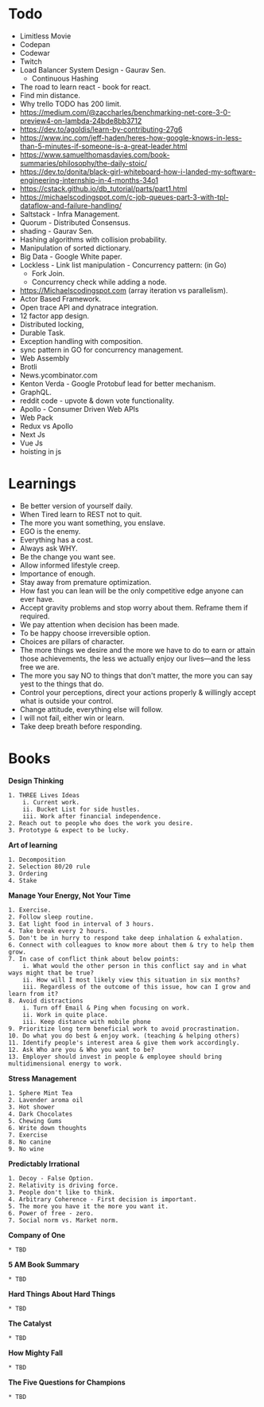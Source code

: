 # Todo

* Limitless Movie
* Codepan
* Codewar
* Twitch
* Load Balancer System Design - Gaurav Sen.
    * Continuous Hashing
* The road to learn react - book for react.
* Find min distance.
* Why trello TODO has 200 limit.
* https://medium.com/@zaccharles/benchmarking-net-core-3-0-preview4-on-lambda-24bde8bb3712
* https://dev.to/agoldis/learn-by-contributing-27g6
* https://www.inc.com/jeff-haden/heres-how-google-knows-in-less-than-5-minutes-if-someone-is-a-great-leader.html
* https://www.samuelthomasdavies.com/book-summaries/philosophy/the-daily-stoic/
* https://dev.to/donita/black-girl-whiteboard-how-i-landed-my-software-engineering-internship-in-4-months-34o1
* https://cstack.github.io/db_tutorial/parts/part1.html
* https://michaelscodingspot.com/c-job-queues-part-3-with-tpl-dataflow-and-failure-handling/
* Saltstack - Infra Management.
* Quorum - Distributed Consensus.
* shading - Gaurav Sen.
* Hashing algorithms with collision probability.
* Manipulation of sorted dictionary.
* Big Data - Google White paper.
* Lockless - Link list manipulation - Concurrency pattern: (in Go)
    * Fork Join.
    * Concurrency check while adding a node.
* https://Michaelscodingspot.com (array iteration vs parallelism).
* Actor Based Framework.
* Open trace API and dynatrace integration.
* 12 factor app design.
* Distributed locking,
* Durable Task.
* Exception handling with composition.
* sync pattern in GO for concurrency management.
* Web Assembly
* Brotli
* News.ycombinator.com
* Kenton Verda - Google Protobuf lead for better mechanism.
* GraphQL.
* reddit code - upvote & down vote functionality.
* Apollo - Consumer Driven Web APIs 
* Web Pack
* Redux vs Apollo
* Next Js
* Vue Js
* hoisting in js

# Learnings

* Be better version of yourself daily.
* When Tired learn to REST not to quit.
* The more you want something, you enslave.
* EGO is the enemy.
* Everything has a cost.
* Always ask WHY.
* Be the change you want see.
* Allow informed lifestyle creep.
* Importance of enough.
* Stay away from premature optimization.
* How fast you can lean will be the only competitive edge anyone can ever have.
* Accept gravity problems and stop worry about them. Reframe them if required.
* We pay attention when decision has been made.
* To be happy choose irreversible option.
* Choices are pillars of character.
* The more things we desire and the more we have to do to earn or attain those achievements, the less we actually enjoy our lives—and the less free we are.
* The more you say NO to things that don't matter, the more you can say yest to the things that do.
* Control your perceptions, direct your actions properly & willingly accept what is outside your control.
* Change attitude, everything else will follow.
* I will not fail, either win or learn.
* Take deep breath before responding.

# Books

**Design Thinking**

    1. THREE Lives Ideas
        i. Current work.
        ii. Bucket List for side hustles.
        iii. Work after financial independence.
    2. Reach out to people who does the work you desire.
    3. Prototype & expect to be lucky.

**Art of learning**

    1. Decomposition
    2. Selection 80/20 rule
    3. Ordering
    4. Stake

**Manage Your Energy, Not Your Time**

    1. Exercise.
    2. Follow sleep routine.
    3. Eat light food in interval of 3 hours.
    4. Take break every 2 hours.
    5. Don't be in hurry to respond take deep inhalation & exhalation.
    6. Connect with colleagues to know more about them & try to help them grow.
    7. In case of conflict think about below points:
        i. What would the other person in this conflict say and in what ways might that be true?
        ii. How will I most likely view this situation in six months?   
        iii. Regardless of the outcome of this issue, how can I grow and learn from it?
    8. Avoid distractions
        i. Turn off Email & Ping when focusing on work.
        ii. Work in quite place.
        iii. Keep distance with mobile phone
    9. Prioritize long term beneficial work to avoid procrastination.
    10. Do what you do best & enjoy work. (teaching & helping others)
    11. Identify people's interest area & give them work accordingly.
    12. Ask Who are you & Who you want to be?
    13. Employer should invest in people & employee should bring multidimensional energy to work.

**Stress Management**
    
    1. Sphere Mint Tea 
    2. Lavender aroma oil
    3. Hot shower 
    4. Dark Chocolates
    5. Chewing Gums
    6. Write down thoughts
    7. Exercise  
    8. No canine
    9. No wine 

**Predictably Irrational**

    1. Decoy - False Option.
    2. Relativity is driving force.
    3. People don't like to think.
    4. Arbitrary Coherence - First decision is important.
    5. The more you have it the more you want it.
    6. Power of free - zero.
    7. Social norm vs. Market norm.

**Company of One**

    * TBD

**5 AM Book Summary**

    * TBD

**Hard Things About Hard Things**

    * TBD

**The Catalyst**

    * TBD

**How Mighty Fall**

    * TBD

**The Five Questions for Champions**

    * TBD
